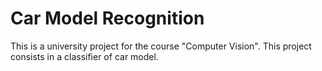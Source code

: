 # Car Model Recognition

This is a university project for the course "Computer Vision".
This project consists in a classifier of car model.

